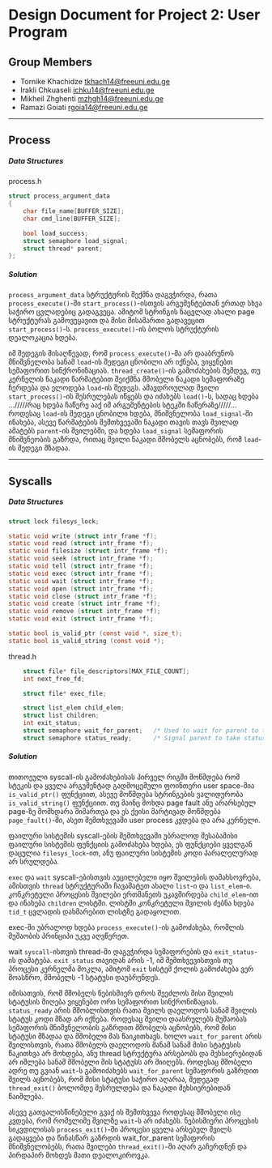 Design Document for Project 2: User Program
======================================

## Group Members

* Tornike Khachidze <tkhach14@freeuni.edu.ge>
* Irakli Chkuaseli <ichku14@freeuni.edu.ge>
* Mikheil Zhghenti <mzhgh14@freeuni.edu.ge>
* Ramazi Goiati <rgoia14@freeuni.edu.ge>

---

## Process

##### Data Structures

process.h
```c
struct process_argument_data 
{
    char file_name[BUFFER_SIZE];
    char cmd_line[BUFFER_SIZE];

    bool load_success;
    struct semaphore load_signal;
    struct thread* parent;
};
```

##### Solution

`process_argument_data` სტრუქტურის შექმნა დაგვჭირდა, რათა `process_execute()`-ში
`start_process()`-ისთვის არგუმენტებთან ერთად სხვა საჭირო ცვლადებიც გადაგვეცა.
ამიტომ სტრინგის ნაცვლად ახალი page სტრუქტურას გამოვუყავით და მისი მისამართი გადავეცით
`start_process()`-ს. `process_execute()`-ის ბოლოს სტრუქტურის დეალოკაცია ხდება.

იმ შედეგის მისაღწევად, რომ `process_execute()`-მა არ დააბრუნოს მნიშვნელობა სანამ
`load`-ის შედეგი ცნობილი არ იქნება, ვიყენებთ სემაფორით სინქრონიზაციას. `thread_create()`-ის
გამოძახების შემდეგ, თუ კერნელის ნაკადი წარმატებით შეიქმნა მშობელი ნაკადი სემაფორაზე ჩერდება
და ელოდება `load`-ის შედეგს. ამავდროულად შვილი `start_process()`-ის შესრულებას იწყებს და 
იძახებს `load()`-ს, სადაც ხდება .../////რაც ხდება ჩაწერე ააქ იმ არგუმენტების სტეკში ჩაწერაზე/////...
როდესაც `load`-ის შედეგი ცნობილი ხდება, მნიშვნელობა `load_signal`-ში ინახება, ასევე წარმატების
შემთხვევაში ნაკადი თავის თავს შვილად ამატებს `parent`-ის შვილებში, და ხდება `load_signal`
სემაფორის მნიშვნეობის გაზრდა, რითაც შვილი ნაკადი მშობელს აცნობებს, რომ `load`-ის შედეგი მზადაა.

--- 

## Syscalls

##### Data Structures

```c
struct lock filesys_lock;

static void write (struct intr_frame *f);
static void read (struct intr_frame *f);
static void filesize (struct intr_frame *f);
static void seek (struct intr_frame *f);
static void tell (struct intr_frame *f);
static void exec (struct intr_frame *f);
static void wait (struct intr_frame *f);
static void open (struct intr_frame *f);
static void close (struct intr_frame *f);
static void create (struct intr_frame *f);
static void remove (struct intr_frame *f);
static void exit (struct intr_frame *f);

static bool is_valid_ptr (const void *, size_t);
static bool is_valid_string (const void *);
```

thread.h
```c
    struct file* file_descriptors[MAX_FILE_COUNT];
    int next_free_fd;

    struct file* exec_file;

    struct list_elem child_elem;
    struct list children;
    int exit_status;
    struct semaphore wait_for_parent;   /* Used to wait for parent to take status */
    struct semaphore status_ready;      /* Signal parent to take status */
```

##### Solution

თითოეული syscall-ის გამოძახებისას პირველ რიგში მოწმდება რომ სტეკის და ყველა არგუმენტად 
გადმოცემული ფოინთერი user space-შია `is_valid_ptr()` ფუნქციით, ასევე მოწმდება სტრინგების
ვალიდურობა `is_valid_string()` ფუნქციით. თუ მაინც მოხდა page fault ანუ არარსებულ page-ზე
მომხდარა მიმართვა და ეს ქეისი მარტივად მოწმდება `page_fault()`-ში, ასეთ შემთხვევაში user 
process კვდება და არა კერნელი.

ფაილური სისტემის syscall-ების შემთხვევაში უბრალოდ შესაბამისი ფაილური სისტემის
ფუნქციის გამოძახება ხდება, ეს ფუნქციები ყველგან დაცულია `filesys_lock`-ით, ანუ ფაილური
სისტემის კოდი პარალელურად არ სრულდება.


`exec` და `wait` syscall-ებისთვის აუცილებელი იყო შვილების დამახსოვრება, ამისთვის `thread`
სტრუქტურაში ჩავამატეთ ახალი `list`-ი და `list_elem`-ი. კონკრეტული პროცესის 
შვილები ერთმანეთს უკავშირდება `child_elem`-ით და ინახება `children` ლისტში.
ლისტში კონკრეტული შვილის ძებნა ხდება `tid_t` ცვლადის დახმარებით ლისტზე გადაყოლით.

exec-ში უბრალოდ ხდება `process_execute()`-ის გამოძახება, რომლის მუშაობის პრინციპი
უკვე აღვწერეთ.

wait `syscall`-ისთვის thread-ში დაგვჭირდა სემაფორების და `exit_status`-ის
დამატება. `exit_status` თავიდან არის -1,  იმ შემთხვევისთვის თუ პროცესი კერნელმა მოკლა,
ამიტომ `exit` სისტემ ქოლის გამოძახება ვერ მოასწრო, მშობელს -1 სტატუსი დაუბრუნდეს.

იმისათვის, რომ მშობელს ნებისმიერ დროს შეეძლოს მისი შვილის სტატუსის მიღება ვიყენებთ ორი
სემაფორით სინქრონიზაციას.
`status_ready` არის მშობლისთვის რათა შვილს დაელოდოს სანამ შვილის სტატუს კოდი მზად
არ იქნება. როდესაც შვილი დაასრულებს მუშაობას სემაფორის მნიშვნელობის გაზრდით მშობელს
აცნობებს, რომ მისი სტატუსი მზადაა და მშობელი მას წაიკითხავს.
ხოლო `wait_for_parent` არის შვილისთვის, რათა მშობელს დაელოდოს მანამ სანამ მისი სტატუსის
წაკითხვა არ მოხდება, ანუ thread სტრუქტურა არსებობს და მეხსიერებიდან არ იშლება სანამ
მშობელი მის სტატუსს არ მიიღებს. როდესაც მშობელი ადრე თუ გვიან `wait`-ს გამოიძახებს
`wait_for_parent` სემაფორის გაზრდით შვილს აცნობებს, რომ მისი სტატუსი საჭირო აღარაა, შედეგად
`thread_exit()` ბოლომდე შესრულდება და ნაკადი მეხსიერებიდან წაიშლება.

ასევე გათვალისწინებული გვაქ ის შემთხვევა როდესაც მშობელი ისე კვდება, რომ რომელიმე შვილზე
`wait`-ს არ იძახებს. ნებისმიერი პროცესის სიკვდილისას `process_exit()`-ში პროცესი ყველა 
არსებულ შვილს გადაყვება და წინასწარ გაზრდის wait_for_parent სემაფორის მნიშვნელობებს, რათა 
შვილები `thread_exit()`-ში აღარ გაჩერდნენ და პირდაპირ მოხდეს მათი დეალოკიროვკა.

